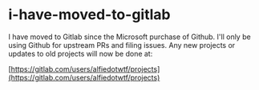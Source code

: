 # i-have-moved-to-gitlab
I have moved to Gitlab since the Microsoft purchase of Github. I'll only be using Github for upstream PRs and filing issues. Any new projects or updates to old projects will now be done at:

[https://gitlab.com/users/alfiedotwtf/projects](https://gitlab.com/users/alfiedotwtf/projects)
